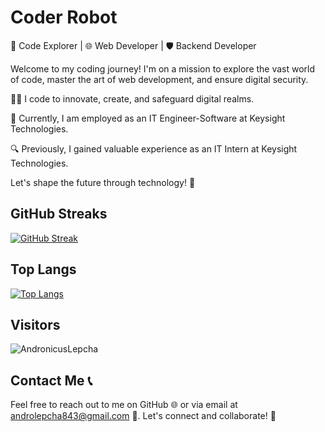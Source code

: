 # Coder Robot

🚀 Code Explorer | 🌐 Web Developer | 🛡️ Backend Developer

Welcome to my coding journey! I'm on a mission to explore the vast world of code, master the art of web development, and ensure digital security.

👨‍💻 I code to innovate, create, and safeguard digital realms.

💼 Currently, I am employed as an IT Engineer-Software at Keysight Technologies.

🔍 Previously, I gained valuable experience as an IT Intern at Keysight Technologies.

Let's shape the future through technology! 🌟


## GitHub Streaks

[![GitHub Streak](http://github-readme-streak-stats.herokuapp.com?user=AndronicusLepcha&theme=merko&background=000000)](https://git.io/streak-stats)

## Top Langs
[![Top Langs](https://github-readme-stats.vercel.app/api/top-langs/?username=AndronicusLepcha&layout=compact&theme=vision-friendly-dark&exclude_repo=Intel_OneAPI_Hackathon,MachineLearning,Text-mining-sentiment-analysis-amazon-dataset)](https://github.com/anuraghazra/github-readme-stats)

## Visitors

<p align="left"> <img src="https://komarev.com/ghpvc/?username=AndronicusLepcha&label=Profile%20views&color=0e75b6&style=flat" alt="AndronicusLepcha" /> </p>

## Contact Me 📞
Feel free to reach out to me on GitHub 🌐 or via email at androlepcha843@gmail.com 📧. Let's connect and collaborate! 🤝
